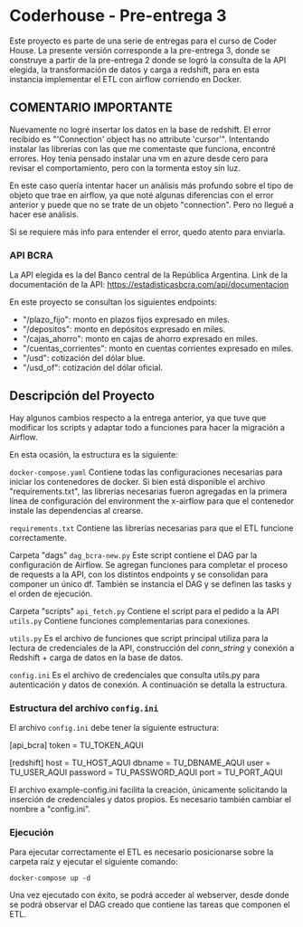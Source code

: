 # Coderhouse - Pre-entrega 3
Este proyecto es parte de una serie de entregas para el curso de Coder House. La presente versión corresponde a la pre-entrega 3, donde se construye a partir de la pre-entrega 2 donde se logró la consulta de la API elegida, la transformación de datos y carga a redshift, para en esta instancia implementar el ETL con airflow corriendo en Docker.

## COMENTARIO IMPORTANTE
Nuevamente no logré insertar los datos en la base de redshift. El error recibido es "'Connection' object has no attribute 'cursor'".
Intentando instalar las librerías con las que me comentaste que funciona, encontré errores. Hoy tenía pensado instalar una vm en azure desde cero para revisar el comportamiento, pero con la tormenta estoy sin luz.

En este caso quería intentar hacer un análisis más profundo sobre el tipo de objeto que trae en airflow, ya que noté algunas diferencias con el error anterior y puede que no se trate de un objeto "connection". Pero no llegué a hacer ese análisis. 

Si se requiere más info para entender el error, quedo atento para enviarla. 

### API BCRA
La API elegida es la del Banco central de la República Argentina. 
Link de la documentación de la API: https://estadisticasbcra.com/api/documentacion 

En este proyecto se consultan los siguientes endpoints: 
* "/plazo_fijo": monto en plazos fijos expresado en miles.
* "/depositos": monto en depósitos expresado en miles.
* "/cajas_ahorro": monto en cajas de ahorro expresado en miles.
* "/cuentas_corrientes": monto en cuentas corrientes expresado en miles.
* "/usd": cotización del dólar blue.
* "/usd_of": cotización del dólar oficial.

## Descripción del Proyecto
Hay algunos cambios respecto a la entrega anterior, ya que tuve que modificar los scripts y adaptar todo a funciones para hacer la migración a Airflow.

En esta ocasión, la estructura es la siguiente: 

`docker-compose.yaml`
    Contiene todas las configuraciones necesarias para iniciar los contenedores de docker. Si bien está disponible el archivo "requirements.txt", las librerías necesarias fueron agregadas en la primera línea de configuración del environment the x-airflow para que el contenedor instale las dependencias al crearse.

`requirements.txt`
    Contiene las librerías necesarias para que el ETL funcione correctamente.

Carpeta "dags"
    `dag_bcra-new.py`
        Este script contiene el DAG par la configuración de Airflow. Se agregan funciones para completar el proceso de requests a la API, con los distintos endpoints y se consolidan para componer un único df. También se instancia el DAG y se definen las tasks y el orden de ejecución. 

Carpeta "scripts"
    `api_fetch.py`
        Contiene el script para el pedido a la API
    `utils.py`
        Contiene funciones complementarias para conexiones.

`utils.py` Es el archivo de funciones que script principal utiliza para la lectura de credenciales de la API, construcción del _conn_string_ y conexión a Redshift + carga de datos en la base de datos.

`config.ini` Es el archivo de credenciales que consulta utils.py para autenticación y datos de conexión. A continuación se detalla la estructura. 

### Estructura del archivo `config.ini`
El archivo `config.ini` debe tener la siguiente estructura:

[api_bcra]
token = TU_TOKEN_AQUI

[redshift]
host = TU_HOST_AQUI
dbname = TU_DBNAME_AQUI
user = TU_USER_AQUI
password = TU_PASSWORD_AQUI
port = TU_PORT_AQUI

El archivo example-config.ini facilita la creación, únicamente solicitando la inserción de credenciales y datos propios. Es necesario también cambiar el nombre a "config.ini". 

### Ejecución
Para ejecutar correctamente el ETL es necesario posicionarse sobre la carpeta raíz y ejecutar el siguiente comando:

`docker-compose up -d`

Una vez ejecutado con éxito, se podrá acceder al webserver, desde donde se podrá observar el DAG creado que contiene las tareas que componen el ETL.
